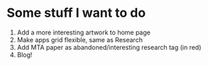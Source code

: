 # Some stuff I want to do
1. Add a more interesting artwork to home page
2. Make apps grid flexible, same as Research
3. Add MTA paper as abandoned/interesting research tag (in red)
4. Blog!
